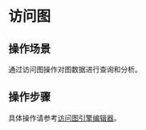 # 访问图<a name="ges_01_0013"></a>

## 操作场景<a name="section92613514355"></a>

通过访问图操作对图数据进行查询和分析。

## 操作步骤<a name="section865205303417"></a>

具体操作请参考[访问图引擎编辑器](访问图引擎编辑器.md)。

